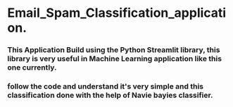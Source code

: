 # Email_Spam_Classification_application.

### This Application Build using the Python Streamlit library, this library is very useful in Machine Learning application like this one currently.
### follow the code and understand it's very simple and this classification done with the help of Navie bayies classifier.
